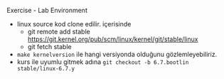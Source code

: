 
Exercise - Lab Environment

- linux source kod clone edilir. içerisinde 
    - git remote add stable https://git.kernel.org/pub/scm/linux/kernel/git/stable/linux
    - git fetch stable
- `make kernelversion` ile hangi versiyonda olduğunu gözlemleyebiliriz.
- kurs ile uyumlu gitmek adına `git checkout -b 6.7.bootlin stable/linux-6.7.y` 
